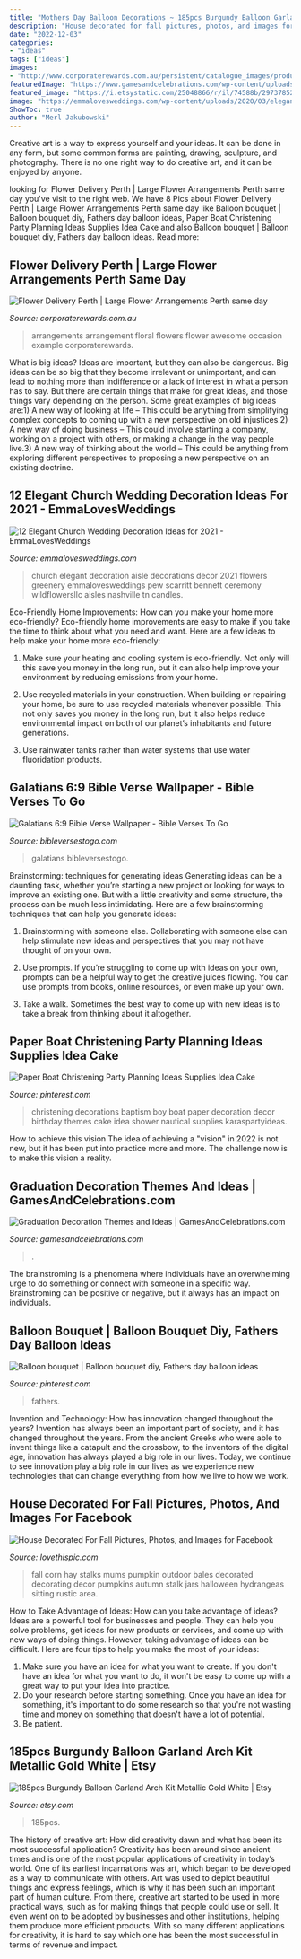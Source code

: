 ```yaml
---
title: "Mothers Day Balloon Decorations ~ 185pcs Burgundy Balloon Garland Arch Kit Metallic Gold White"
description: "House decorated for fall pictures, photos, and images for facebook"
date: "2022-12-03"
categories:
- "ideas"
tags: ["ideas"]
images:
- "http://www.corporaterewards.com.au/persistent/catalogue_images/products/floralarrangementpink75800.jpg"
featuredImage: "https://www.gamesandcelebrations.com/wp-content/uploads/2017/03/Graduation-Balloon-Decorations.jpg"
featured_image: "https://i.etsystatic.com/25048866/r/il/74588b/2973785206/il_fullxfull.2973785206_d90v.jpg"
image: "https://emmalovesweddings.com/wp-content/uploads/2020/03/elegant-greenery-decorated-church-wedding-aisle.jpg"
ShowToc: true
author: "Merl Jakubowski"
---
```



Creative art is a way to express yourself and your ideas. It can be done in any form, but some common forms are painting, drawing, sculpture, and photography. There is no one right way to do creative art, and it can be enjoyed by anyone.

	

		
looking for Flower Delivery Perth | Large Flower Arrangements Perth same day you've visit to the right web. We have 8 Pics about Flower Delivery Perth | Large Flower Arrangements Perth same day like Balloon bouquet | Balloon bouquet diy, Fathers day balloon ideas, Paper Boat Christening Party Planning Ideas Supplies Idea Cake and also Balloon bouquet | Balloon bouquet diy, Fathers day balloon ideas. Read more:
		
    
## Flower Delivery Perth | Large Flower Arrangements Perth Same Day

<img loading=lazy src="http://www.corporaterewards.com.au/persistent/catalogue_images/products/floralarrangementpink75800.jpg" onerror="this.onerror=null;this.src='https://tse3.mm.bing.net/th?id=OIP.d7ktj2wH0qcnYerSU_aeZgHaJF&amp;pid=15.1';" alt="Flower Delivery Perth | Large Flower Arrangements Perth same day">

_Source: corporaterewards.com.au_

>arrangements arrangement floral flowers flower awesome occasion example corporaterewards. 

	

What is big ideas?
Ideas are important, but they can also be dangerous. Big ideas can be so big that they become irrelevant or unimportant, and can lead to nothing more than indifference or a lack of interest in what a person has to say. But there are certain things that make for great ideas, and those things vary depending on the person. Some great examples of big ideas are:1) A new way of looking at life – This could be anything from simplifying complex concepts to coming up with a new perspective on old injustices.2) A new way of doing business – This could involve starting a company, working on a project with others, or making a change in the way people live.3) A new way of thinking about the world – This could be anything from exploring different perspectives to proposing a new perspective on an existing doctrine.

    
## 12 Elegant Church Wedding Decoration Ideas For 2021 - EmmaLovesWeddings

<img loading=lazy src="https://emmalovesweddings.com/wp-content/uploads/2020/03/elegant-greenery-decorated-church-wedding-aisle.jpg" onerror="this.onerror=null;this.src='https://tse3.mm.bing.net/th?id=OIP.KjjCWMewern915NXFYwa7wHaLF&amp;pid=15.1';" alt="12 Elegant Church Wedding Decoration Ideas for 2021 - EmmaLovesWeddings">

_Source: emmalovesweddings.com_

>church elegant decoration aisle decorations decor 2021 flowers greenery emmalovesweddings pew scarritt bennett ceremony wildflowersllc aisles nashville tn candles. 

	

Eco-Friendly Home Improvements: How can you make your home more eco-friendly?
Eco-friendly home improvements are easy to make if you take the time to think about what you need and want. Here are a few ideas to help make your home more eco-friendly:
1. Make sure your heating and cooling system is eco-friendly. Not only will this save you money in the long run, but it can also help improve your environment by reducing emissions from your home.

2. Use recycled materials in your construction. When building or repairing your home, be sure to use recycled materials whenever possible. This not only saves you money in the long run, but it also helps reduce environmental impact on both of our planet’s inhabitants and future generations.

3. Use rainwater tanks rather than water systems that use water fluoridation products.

    
## Galatians 6:9 Bible Verse Wallpaper - Bible Verses To Go

<img loading=lazy src="https://cdn.shopify.com/s/files/1/1457/1636/products/Balloon_Gal_6-9_Web_600x.jpg?v=1583451898" onerror="this.onerror=null;this.src='https://tse2.mm.bing.net/th?id=OIP.5xRqqJHUTVAW7R4wEh_OPAHaNK&amp;pid=15.1';" alt="Galatians 6:9 Bible Verse Wallpaper - Bible Verses To Go">

_Source: bibleversestogo.com_

>galatians bibleversestogo. 

	

Brainstorming: techniques for generating ideas
Generating ideas can be a daunting task, whether you’re starting a new project or looking for ways to improve an existing one. But with a little creativity and some structure, the process can be much less intimidating.
Here are a few brainstorming techniques that can help you generate ideas:

1. Brainstorming with someone else. Collaborating with someone else can help stimulate new ideas and perspectives that you may not have thought of on your own.

2. Use prompts. If you’re struggling to come up with ideas on your own, prompts can be a helpful way to get the creative juices flowing. You can use prompts from books, online resources, or even make up your own.

3. Take a walk. Sometimes the best way to come up with new ideas is to take a break from thinking about it altogether.

    
## Paper Boat Christening Party Planning Ideas Supplies Idea Cake

<img loading=lazy src="https://i.pinimg.com/736x/d6/07/a4/d607a4def96421031098a35281818b8d--christening-decorations-christening-party.jpg" onerror="this.onerror=null;this.src='https://tse4.mm.bing.net/th?id=OIP.8plHIuFhPaFx_kobYBJHIAHaLK&amp;pid=15.1';" alt="Paper Boat Christening Party Planning Ideas Supplies Idea Cake">

_Source: pinterest.com_

>christening decorations baptism boy boat paper decoration decor birthday themes cake idea shower nautical supplies karaspartyideas. 

	

How to achieve this vision
The idea of achieving a "vision" in 2022 is not new, but it has been put into practice more and more. The challenge now is to make this vision a reality.

    
## Graduation Decoration Themes And Ideas | GamesAndCelebrations.com

<img loading=lazy src="https://www.gamesandcelebrations.com/wp-content/uploads/2017/03/Graduation-Balloon-Decorations.jpg" onerror="this.onerror=null;this.src='https://tse2.mm.bing.net/th?id=OIP.nqptYx7Ei2H_Dl_zASBrBwHaOR&amp;pid=15.1';" alt="Graduation Decoration Themes and Ideas | GamesAndCelebrations.com">

_Source: gamesandcelebrations.com_

>. 

	

The brainstroming is a phenomena where individuals have an overwhelming urge to do something or connect with someone in a specific way. Brainstroming can be positive or negative, but it always has an impact on individuals.

    
## Balloon Bouquet | Balloon Bouquet Diy, Fathers Day Balloon Ideas

<img loading=lazy src="https://i.pinimg.com/736x/22/b4/8b/22b48b133425be8ea118c05846850033.jpg" onerror="this.onerror=null;this.src='https://tse1.mm.bing.net/th?id=OIP.NTCRDfXGhYrUwGAuiZsSdAHaOI&amp;pid=15.1';" alt="Balloon bouquet | Balloon bouquet diy, Fathers day balloon ideas">

_Source: pinterest.com_

>fathers. 

	

Invention and Technology: How has innovation changed throughout the years?
Invention has always been an important part of society, and it has changed throughout the years. From the ancient Greeks who were able to invent things like a catapult and the crossbow, to the inventors of the digital age, innovation has always played a big role in our lives. Today, we continue to see innovation play a big role in our lives as we experience new technologies that can change everything from how we live to how we work.

    
## House Decorated For Fall Pictures, Photos, And Images For Facebook

<img loading=lazy src="http://www.lovethispic.com/uploaded_images/281520-House-Decorated-For-Fall.jpg" onerror="this.onerror=null;this.src='https://tse3.mm.bing.net/th?id=OIP.N9UwdXvP8JRlgVK-hv8r6wAAAA&amp;pid=15.1';" alt="House Decorated For Fall Pictures, Photos, and Images for Facebook">

_Source: lovethispic.com_

>fall corn hay stalks mums pumpkin outdoor bales decorated decorating decor pumpkins autumn stalk jars halloween hydrangeas sitting rustic area. 

	

How to Take Advantage of Ideas: How can you take advantage of ideas?
Ideas are a powerful tool for businesses and people. They can help you solve problems, get ideas for new products or services, and come up with new ways of doing things. However, taking advantage of ideas can be difficult. Here are four tips to help you make the most of your ideas: 
1. Make sure you have an idea for what you want to create. If you don't have an idea for what you want to do, it won't be easy to come up with a great way to put your idea into practice. 
2. Do your research before starting something. Once you have an idea for something, it's important to do some research so that you're not wasting time and money on something that doesn't have a lot of potential. 
3. Be patient.

    
## 185pcs Burgundy Balloon Garland Arch Kit Metallic Gold White | Etsy

<img loading=lazy src="https://i.etsystatic.com/25048866/r/il/74588b/2973785206/il_fullxfull.2973785206_d90v.jpg" onerror="this.onerror=null;this.src='https://tse1.mm.bing.net/th?id=OIP.chOKuRfKv2vflA84nn9TYAHaHa&amp;pid=15.1';" alt="185pcs Burgundy Balloon Garland Arch Kit Metallic Gold White | Etsy">

_Source: etsy.com_

>185pcs. 

	

The history of creative art: How did creativity dawn and what has been its most successful application?
Creativity has been around since ancient times and is one of the most popular applications of creativity in today’s world. One of its earliest incarnations was art, which began to be developed as a way to communicate with others. Art was used to depict beautiful things and express feelings, which is why it has been such an important part of human culture. From there, creative art started to be used in more practical ways, such as for making things that people could use or sell. It even went on to be adopted by businesses and other institutions, helping them produce more efficient products. With so many different applications for creativity, it is hard to say which one has been the most successful in terms of revenue and impact.

